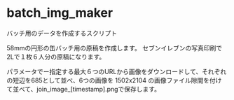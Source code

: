 # batch_img_maker
バッチ用のデータを作成するスクリプト

58mmの円形の缶バッチ用の原稿を作成します。
セブンイレブンの写真印刷で2Lで１枚６人分の原稿になります。

パラメータでー指定する最大６つのURLから画像をダウンロードして、それぞれの短辺を685として並べ、6つの画像を 1502x2104 の画像ファイル隙間を付けて並べて、join_image_[timestamp].pngで保存します。
